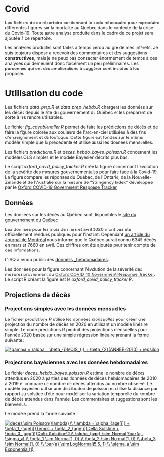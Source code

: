 # Covid
Les fichiers de ce répertoire contiennent le code nécessaire pour reproduire différentes figures sur la mortalité au Québec dans le contexte de la crise du Covid-19. Toute autre analyse produite dans le cadre de ce projet sera ajoutée à ce répertoire. 

Les analyses produites sont faites à temps perdu au gré de mes intérêts. Je suis toujours disposé à recevoir des commentaires et des suggestions __constructives__, mais je ne peux pas consacrer énormément de temps à ces analyses qui demeurent donc forcément un peu préliminaires. Les personnes qui ont des améliorations à suggérer sont invitées à les proposer.

# Utilisation du code

Les fichiers _data_prep.R_ et _data_prep_hebdo.R_ chargent les données sur les décès depuis le site du gouvernement du Québec et les préparent de sorte à les rendre utilisables.  

Le fichier _fig_cavabienaller.R_ permet de faire les prédictions de décès et de faire la figure colorée aux couleurs de l'arc-en-ciel utilisées à des fins d'enseignement et de loufoque. Cette figure est fondée sur le même modèle simple que la précédente et utilise aussi les données mensuelles. 

Les fichiers _predictions.R_ et _deces_hebdo_bayes_poisson.R_ concernent les modèles OLS simples et le modèle Bayésien décrits plus bas. 

Le script _oxford_covid_policy_tracker.R_ créé la figure concernant l'évolution de la sévérité des mesures gouvernementales pour faire face à la Covid-19. La figure compare les réponses du Québec, de l'Ontario, de la Nouvelle-Zélande et de l'Australie sur la mesure de "Stringency Index" développée par le [Oxford COVID-19 Government Response Tracker](https://github.com/OxCGRT/covid-policy-tracker/tree/master/data)

## Données
Les données sur les décès au Québec sont disponibles le [site du gouvernement du Québec](https://www.stat.gouv.qc.ca/statistiques/population-demographie/naissance-fecondite/i210.htm)

Les données pour les mois de mars et avril 2020 n'ont pas été officiellement rendues publiques pour l'instant. Cependant [un article du Journal de Montréal](https://www.journaldemontreal.com/2020/05/06/le-nombre-de-morts-pourrait-etre-sous-estime-au-quebec) nous informe que le Québec aurait connu 6349 décès en mars et 7660 en avril. Ces chiffres ont été ajoutés pour tenir compte de ces informations. 

L'ISQ a rendu public des [données _hebdomadaires](https://www.stat.gouv.qc.ca/statistiques/population-demographie/deces-mortalite/DecesSemaine_QC_2010-2020_GrAge.xlsx). 

Les données pour la figure concernant l'évolution de la sévérité des mesures proviennent du [Oxford COVID-19 Government Response Tracker](https://github.com/OxCGRT/covid-policy-tracker/tree/master/data).  Le script R créant la figure est le _oxford_covid_policy_tracker.R_.

## Projections de décès

### Projections simples avec les données mensuelles
Le fichier _predictions.R_ utilise les données _mensuelles_ pour créer une projection du nombre de décès en 2020 en utilisant un modèle linéaire simple. Le code predictions.R produit des projections mensuelles pour l'année 2020 basée sur une simple régression linéaire prenant la forme suivante : 

<a href="https://www.codecogs.com/eqnedit.php?latex=\gamma&space;=&space;\alpha&space;&plus;&space;\beta_{i}MOIS_{i}&space;&plus;&space;\beta_{2}(ANNEE-2010)&space;&plus;&space;\epsilon" target="_blank"><img src="https://latex.codecogs.com/svg.latex?\gamma&space;=&space;\alpha&space;&plus;&space;\beta_{i}MOIS_{i}&space;&plus;&space;\beta_{2}(ANNEE-2010)&space;&plus;&space;\epsilon" title="\gamma = \alpha + \beta_{i}MOIS_{i} + \beta_{2}(ANNEE-2010) + \epsilon" /></a>
 
### Projections bayésiennes avec les données hebdomadaires
Le fichier _deces_hebdo_bayes_poisson.R_ estime le nombre de décès attendus en 2020 à parties des données de décès hebdomadaires de 2010 à 2019 et compare ce nombre de décès attendus au nombre observé. Le modèle bayésien utilise une distribution de poisson et utilise la distance par rapport au solstice d'été pour modéliser la variation temporelle du nombre de décès attendus dans l'année. Les commentaires et suggestions sont les bienvenus.

Le modèle prend la forme suivante :

<a href="https://www.codecogs.com/eqnedit.php?latex=deces&space;\sim&space;Poisson(\lambda)&space;\\&space;\lambda&space;=&space;\alpha_{age[i]}&space;&plus;&space;\beta_1_{age[i]}Temps&space;&plus;&space;\beta_2_{age[i]}Delta&space;Solstice&space;&plus;&space;\beta_3_{age[i]}Delta&space;Solstice^2&space;\\&space;\alpha_{age}&space;\sim&space;Normal(\bar{a},&space;\sigma_a)&space;\\&space;\beta_1&space;\sim&space;Normal(1,&space;0)&space;\\&space;\beta_2&space;\sim&space;Normal(1,&space;0)&space;\\&space;\beta_3&space;\sim&space;Normal(1,&space;0)&space;\\&space;\bar{a}&space;\sim&space;LogNormal(5.5,&space;1)&space;\\&space;\sigma_a&space;\sim&space;Exponential(1)" target="_blank"><img src="https://latex.codecogs.com/gif.latex?deces&space;\sim&space;Poisson(\lambda)&space;\\&space;\lambda&space;=&space;\alpha_{age[i]}&space;&plus;&space;\beta_1_{age[i]}Temps&space;&plus;&space;\beta_2_{age[i]}Delta&space;Solstice&space;&plus;&space;\beta_3_{age[i]}Delta&space;Solstice^2&space;\\&space;\alpha_{age}&space;\sim&space;Normal(\bar{a},&space;\sigma_a)&space;\\&space;\beta_1&space;\sim&space;Normal(1,&space;0)&space;\\&space;\beta_2&space;\sim&space;Normal(1,&space;0)&space;\\&space;\beta_3&space;\sim&space;Normal(1,&space;0)&space;\\&space;\bar{a}&space;\sim&space;LogNormal(5.5,&space;1)&space;\\&space;\sigma_a&space;\sim&space;Exponential(1)" title="deces \sim Poisson(\lambda) \\ \lambda = \alpha_{age[i]} + \beta_1_{age[i]}Temps + \beta_2_{age[i]}Delta Solstice + \beta_3_{age[i]}Delta Solstice^2 \\ \alpha_{age} \sim Normal(\bar{a}, \sigma_a) \\ \beta_1 \sim Normal(1, 0) \\ \beta_2 \sim Normal(1, 0) \\ \beta_3 \sim Normal(1, 0) \\ \bar{a} \sim LogNormal(5.5, 1) \\ \sigma_a \sim Exponential(1)" /></a>